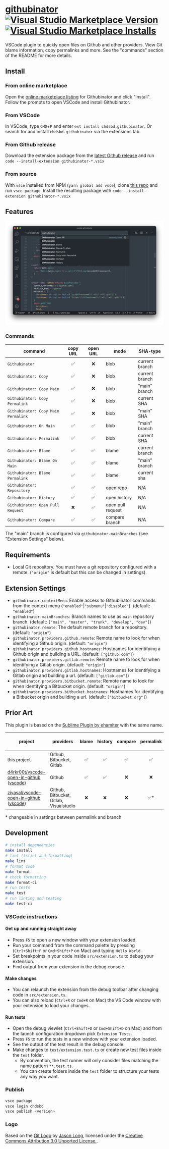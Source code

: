 # [githubinator](https://github.com/chdsbd/vscode-githubinator) [![Visual Studio Marketplace Version](https://img.shields.io/visual-studio-marketplace/v/chdsbd.githubinator.svg)](https://marketplace.visualstudio.com/items?itemName=chdsbd.githubinator) [![Visual Studio Marketplace Installs](https://img.shields.io/visual-studio-marketplace/i/chdsbd.githubinator)](https://marketplace.visualstudio.com/items?itemName=chdsbd.githubinator)

VSCode plugin to quickly open files on Github and other providers. View Git blame information, copy permalinks and more. See the "commands" section of the README for more details.

## Install

### From online marketplace

Open the [online marketplace listing](https://marketplace.visualstudio.com/items?itemName=chdsbd.githubinator#overview) for Githubinator and click "Install". Follow the prompts to open VSCode and install Githubinator.

### From VSCode

In VSCode, type `CMD`+`P` and enter `ext install chdsbd.githubinator`. Or search for and install `chdsbd.githubinator` via the extensions tab.

### From Github release

Download the extension package from the [latest Github release](https://github.com/chdsbd/vscode-githubinator/releases/latest) and run `code --install-extension githubinator-*.vsix`

### From source

With `vsce` installed from NPM (`yarn global add vsce`), clone [this repo](https://github.com/chdsbd/vscode-githubinator) and run `vsce package`. Install the resulting package with `code --install-extension githubinator-*.vsix`

## Features

![feature X](images/githubinator.png)

### Commands

| command                             | copy URL | open URL | mode              | SHA-type       |
| ----------------------------------- | :------: | :------: | ----------------- | -------------- |
| `Githubinator`                      |    ✅    |    ❌    | blob              | current branch |
| `Githubinator: Copy`                |    ✅    |    ❌    | blob              | current branch |
| `Githubinator: Copy Main`           |    ✅    |    ❌    | blob              | "main" branch  |
| `Githubinator: Copy Permalink`      |    ✅    |    ❌    | blob              | current SHA    |
| `Githubinator: Copy Main Permalink` |    ✅    |    ❌    | blob              | "main" SHA     |
| `Githubinator: On Main`             |    ✅    |    ✅    | blob              | "main" branch  |
| `Githubinator: Permalink`           |    ✅    |    ✅    | blob              | current SHA    |
| `Githubinator: Blame`               |    ✅    |    ✅    | blame             | current branch |
| `Githubinator: Blame On Main`       |    ✅    |    ✅    | blame             | "main" branch  |
| `Githubinator: Blame Permalink`     |    ✅    |    ✅    | blame             | current sha    |
| `Githubinator: Repository`          |    ✅    |    ✅    | open repo         | N/A            |
| `Githubinator: History`             |    ✅    |    ✅    | open history      | N/A            |
| `Githubinator: Open Pull Request`   |    ❌    |    ✅    | open pull request | N/A            |
| `Githubinator: Compare`             |    ✅    |    ✅    | compare branch    | N/A            |

The "main" branch is configured via `githubinator.mainBranches` (see "Extension Settings" below).

## Requirements

- Local Git repository. You must have a git repository configured with a remote. (`"origin"` is default but this can be changed in settings).

## Extension Settings

- `githubinator.contextMenu`: Enable access to Githubinator commands from the context menu (`"enabled"`|`"submenu"`|`"disabled"`). (default: `"enabled"`)
- `githubinator.mainBranches`: Branch names to use as `main` repository branch. (default: `["main", "master", "trunk", "develop", "dev"]`)
- `githubinator.remote`: The default remote branch for a repository. (default: `"origin"`)
- `githubinator.providers.github.remote`: Remote name to look for when identifying a Github origin. (default: `"origin"`)
- `githubinator.providers.github.hostnames`: Hostnames for identifying a Github origin and building a URL. (default: `["github.com"]`)
- `githubinator.providers.gitlab.remote`: Remote name to look for when identifying a Gitlab origin. (default: `"origin"`)
- `githubinator.providers.gitlab.hostnames`: Hostnames for identifying a Gitlab origin and building a url. (default: `["gitlab.com"]`)
- `githubinator.providers.bitbucket.remote`: Remote name to look for when identifying a Bitbucket origin. (default: `"origin"`)
- `githubinator.providers.bitbucket.hostnames`: Hostnames for identifying a Bitbucket origin and building a url. (default: `["bitbucket.org"]`)

## Prior Art

This plugin is based on the [Sublime Plugin by ehamiter](https://github.com/ehamiter/GitHubinator) with the same name.

| project                                                                       | providers                               | blame | history | compare | permalink | master | copy | open | open-pr | one-step actions | provider autodetection |
| ----------------------------------------------------------------------------- | --------------------------------------- | :---: | :-----: | :-----: | :-------: | :----: | :--: | :--: | :-----: | :--------------: | :--------------------: |
| this project                                                                  | Github, Bitbucket, Gitlab               |  ✅   |   ✅    |   ✅    |    ✅     |   ✅   |  ✅  |  ✅  |   ✅    |        ✅        |           ✅           |
| [d4rkr00t/vscode-open-in-github][d4rkr00t-github] ([vscode][d4rkr00t-vscode]) | Github                                  |  ✅   |   ✅    |   ❌    |    ❌     |   ✅   |  ❌  |  ✅  |   ❌    |        ❌        |           ❌           |
| [ziyasal/vscode-open-in-github][ziyasal-github] ([vscode][ziyasal-vscode])    | Github, Bitbucket, Gitlab, Visualstudio |  ❌   |   ❌    |   ❌    |   ✅\*    |   ❌   |  ✅  |  ✅  |   ✅    |        ✅        |           ❌           |

\* changeable in settings between permalink and branch

[d4rkr00t-github]: https://github.com/d4rkr00t/vscode-open-in-github
[d4rkr00t-vscode]: https://marketplace.visualstudio.com/items?itemName=sysoev.vscode-open-in-github
[ziyasal-github]: https://github.com/ziyasal/vscode-open-in-github
[ziyasal-vscode]: https://marketplace.visualstudio.com/items?itemName=ziyasal.vscode-open-in-github

## Development

```sh
# install dependencies
make install
# lint (tslint and formatting)
make lint
# format code
make format
# check formatting
make format-ci
# run tests
make test
# run linting and testing
make test-ci
```

### VSCode instructions

#### Get up and running straight away

- Press `F5` to open a new window with your extension loaded.
- Run your command from the command palette by pressing (`Ctrl+Shift+P` or `Cmd+Shift+P` on Mac) and typing `Hello World`.
- Set breakpoints in your code inside `src/extension.ts` to debug your extension.
- Find output from your extension in the debug console.

#### Make changes

- You can relaunch the extension from the debug toolbar after changing code in `src/extension.ts`.
- You can also reload (`Ctrl+R` or `Cmd+R` on Mac) the VS Code window with your extension to load your changes.

#### Run tests

- Open the debug viewlet (`Ctrl+Shift+D` or `Cmd+Shift+D` on Mac) and from the launch configuration dropdown pick `Extension Tests`.
- Press `F5` to run the tests in a new window with your extension loaded.
- See the output of the test result in the debug console.
- Make changes to `test/extension.test.ts` or create new test files inside the `test` folder.
  - By convention, the test runner will only consider files matching the name pattern `**.test.ts`.
  - You can create folders inside the `test` folder to structure your tests any way you want.

### Publish

```bash
vsce package
vsce login chdsbd
vsce publish <version>
```

[marketplace]: https://marketplace.visualstudio.com/items?itemName=chdsbd.githubinator

### Logo

Based on the [Git Logo](https://git-scm.com/downloads/logos) by [Jason Long](https://twitter.com/jasonlong), licensed under the [Creative Commons Attribution 3.0 Unported License.](https://creativecommons.org/licenses/by/3.0/).
